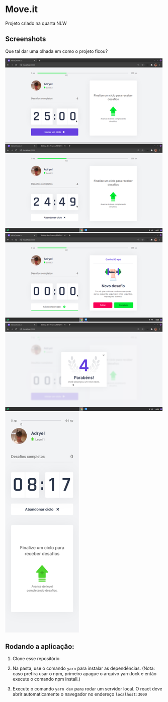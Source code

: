 # Move.it
Projeto criado na quarta NLW

## Screenshots
Que tal dar uma olhada em como o projeto ficou?

<img src="screenshots/img1-web.png" width="500">
<img src="screenshots/img2-web.png" width="500">
<img src="screenshots/img3-web.png" width="500">
<img src="screenshots/img4-web.png" width="500">
<img src="screenshots/img1-mobile.jpg" height="700">

## Rodando a aplicação:

1) Clone esse repositório

2) Na pasta, use o comando `yarn` para instalar as dependências. (Nota: caso prefira usar o npm, primeiro apague o arquivo yarn.lock e então execute o comando npm install.)

3) Execute o comando `yarn dev` para rodar um servidor local. O react deve abrir automaticamente o navegador no endereço `localhost:3000`